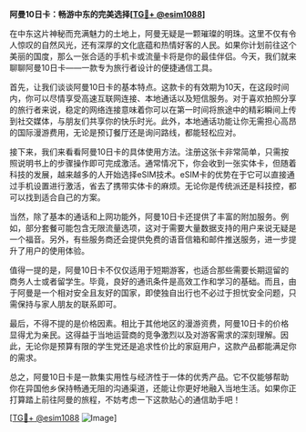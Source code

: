 **阿曼10日卡：畅游中东的完美选择[[TG💪+ @esim1088](https://t.me/s/esim1088)]**

在中东这片神秘而充满魅力的土地上，阿曼无疑是一颗璀璨的明珠。这里不仅有令人惊叹的自然风光，还有深厚的文化底蕴和热情好客的人民。如果你计划前往这个美丽的国度，那么一张合适的手机卡或流量卡将是你的最佳伴侣。今天，我们就来聊聊阿曼10日卡——一款专为旅行者设计的便捷通信工具。

首先，让我们谈谈阿曼10日卡的基本特点。这款卡的有效期为10天，在这段时间内，你可以尽情享受高速互联网连接、本地通话以及短信服务。对于喜欢拍照分享的旅行者来说，稳定的网络连接意味着你可以在第一时间将旅途中的精彩瞬间上传到社交媒体，与朋友们共享你的快乐时光。此外，本地通话功能让你无需担心高昂的国际漫游费用，无论是预订餐厅还是询问路线，都能轻松应对。

接下来，我们来看看阿曼10日卡的具体使用方法。注册这张卡非常简单，只需按照说明书上的步骤操作即可完成激活。通常情况下，你会收到一张实体卡，但随着科技的发展，越来越多的人开始选择eSIM技术。eSIM卡的优势在于它可以直接通过手机设置进行激活，省去了携带实体卡的麻烦。无论你是传统派还是科技控，都可以找到适合自己的方案。

当然，除了基本的通话和上网功能外，阿曼10日卡还提供了丰富的附加服务。例如，部分套餐可能包含无限流量选项，这对于需要大量数据支持的用户来说无疑是一个福音。另外，有些服务商还会提供免费的语音信箱和邮件推送服务，进一步提升了用户的使用体验。

值得一提的是，阿曼10日卡不仅仅适用于短期游客，也适合那些需要长期逗留的商务人士或者留学生。毕竟，良好的通讯条件是高效工作和学习的基础。而且，由于阿曼是一个相对安全且友好的国家，即使独自出行也不必过于担忧安全问题，只需保持与家人朋友的联系即可。

最后，不得不提的是价格因素。相比于其他地区的漫游资费，阿曼10日卡的价格显得尤为亲民。这得益于当地运营商的竞争激烈以及对游客需求的深刻理解。因此，无论你是预算有限的学生党还是追求性价比的家庭用户，这款产品都能满足你的需求。

总之，阿曼10日卡是一款集实用性与经济性于一体的优秀产品。它不仅能够帮助你在异国他乡保持畅通无阻的沟通渠道，还能让你更好地融入当地生活。如果你正打算踏上前往阿曼的旅程，不妨考虑一下这款贴心的通信助手吧！

[[TG💪+ @esim1088](https://t.me/s/esim1088) ![Image](https://i.postimg.cc/4NQfJmqS/Snipaste-2025-05-13-00-14-12.png)]